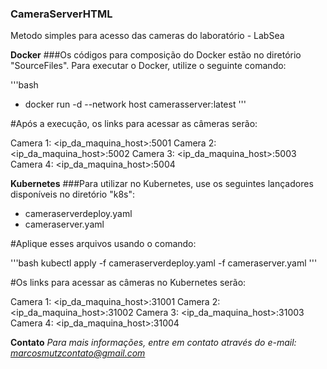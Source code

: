 ### CameraServerHTML
Metodo simples para acesso das cameras do laboratório - LabSea

**Docker**
###Os códigos para composição do Docker estão no diretório "SourceFiles". Para executar o Docker, utilize o seguinte comando:

'''bash
- docker run -d --network host camerasserver:latest
'''

#Após a execução, os links para acessar as câmeras serão:

Camera 1: <ip_da_maquina_host>:5001
Camera 2: <ip_da_maquina_host>:5002
Camera 3: <ip_da_maquina_host>:5003
Camera 4: <ip_da_maquina_host>:5004

**Kubernetes**
###Para utilizar no Kubernetes, use os seguintes lançadores disponíveis no diretório "k8s":

- cameraserverdeploy.yaml
- cameraserver.yaml

#Aplique esses arquivos usando o comando:

'''bash
kubectl apply -f cameraserverdeploy.yaml -f cameraserver.yaml
'''

#Os links para acessar as câmeras no Kubernetes serão:

Camera 1: <ip_da_maquina_host>:31001
Camera 2: <ip_da_maquina_host>:31002
Camera 3: <ip_da_maquina_host>:31003
Camera 4: <ip_da_maquina_host>:31004

**Contato**
*Para mais informações, entre em contato através do e-mail: marcosmutzcontato@gmail.com*

